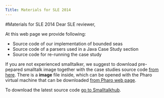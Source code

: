 ```yaml
---
Title: Materials for SLE 2014
---
```

#Materials for SLE 2014
Dear SLE reviewer,

At this web page we provide following:

-  Source code of our implementation of bounded seas
-  Source code of a parsers used in a Java Case Study section
-  Source code for re-running the case study 

If you are not experienced smalltalker, we suggest to download pre-pepared smalltalk image together with the case studies source code [from here](%base_url%/download/jk/SLE2014/pharo-image.zip).
There is a **image** file inside, which can be opened with the Pharo virtual machine that can be downloaded [from Pharo web page](http://pharo.org/download).


To download the latest source code [go to Smalltalkhub](http://smalltalkhub.com/#!/~JanKurs/PetitParser).
